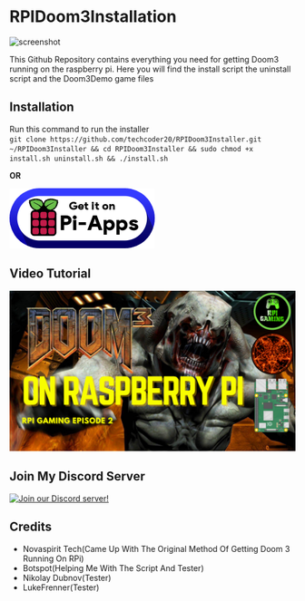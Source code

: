 # RPIDoom3Installation

![screenshot](https://steam.cryotank.net/wp-content/gallery/doom3/DOOM-3-02.png)

This Github Repository contains everything you need for getting Doom3 running on the raspberry pi. Here you will find the install script the uninstall script and the Doom3Demo game files

## Installation
Run this command to run the installer  
`git clone https://github.com/techcoder20/RPIDoom3Installer.git ~/RPIDoom3Installer && cd RPIDoom3Installer && sudo chmod +x install.sh uninstall.sh && ./install.sh`


**OR**  

[![badge](https://github.com/Botspot/pi-apps/blob/master/icons/badge.png?raw=true)](https://github.com/Botspot/pi-apps)  


## Video Tutorial
[![badge](https://raw.githubusercontent.com/techcoder20/YoutubeThumbnails/main/Doom3%20On%20RPI.png)](https://youtu.be/nSJOV-dibRY)  
  
## Join My Discord Server  
[![Join our Discord server!](https://invidget.switchblade.xyz/WKdBuBKhgm)](https://discord.gg/WKdBuBKhgm)  

## Credits
- Novaspirit Tech(Came Up With The Original Method Of Getting Doom 3 Running On RPi)  
- Botspot(Helping Me With The Script And Tester)  
- Nikolay Dubnov(Tester)   
- LukeFrenner(Tester)  
  
